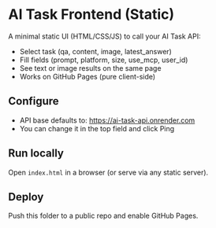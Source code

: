 # AI Task Frontend (Static)

A minimal static UI (HTML/CSS/JS) to call your AI Task API:

- Select task (qa, content, image, latest_answer)
- Fill fields (prompt, platform, size, use_mcp, user_id)
- See text or image results on the same page
- Works on GitHub Pages (pure client-side)

## Configure
- API base defaults to: https://ai-task-api.onrender.com
- You can change it in the top field and click Ping

## Run locally
Open `index.html` in a browser (or serve via any static server).

## Deploy
Push this folder to a public repo and enable GitHub Pages.
